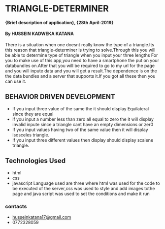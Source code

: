 # TRIANGLE-DETERMINER
#### {Brief description of application}, {28th April-2019}
#### By **HUSSEIN KADWEKA KATANA**
There is a situation when one doesnt really know the type of a triangle.Its this reason that triangle-determiner is trying to solve.Through this you will be able to determine type of triangle when you input your three lengths
For you to make use of this app,you need to have a smartphone the put on your databundles on.After that you will be required to go to my url for the page and you will inpute data and you will get a result.The dependence is on the the data bundles and a server that supports it.If you got all these then you can use it.

## BEHAVIOR DRIVEN DEVELOPMENT
+ If you input three value  of the same the it should display Equilateral since they are equal
+ if you input a number less than zero all equal to zero the it will display invalid inpute since a triangle cant have an empty dimensions or zer0
+ If you input values having two of the same value then it will display isosceles triangle.
+ If you input three different values then display should display scalene triangle.
## Technologies Used
+ html
+ css
+ javascript
Language used are three where html was used for the code to be executed of the server,css was used to style and add images tothe page and java script was used to set the conditions and make it run
### contacts
+ husseinkatana17@gmail.com
+ 0772328059

